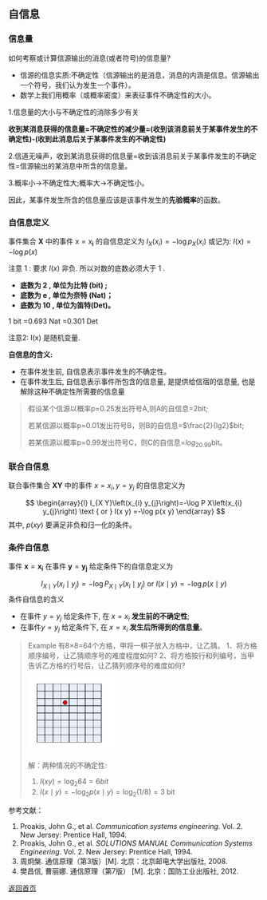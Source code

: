## 自信息

### 信息量

如何考察或计算信源输出的消息(或者符号)的信息量?

+ 信源的信息实质:不确定性（信源输出的是消息，消息的内涵是信息。信源输出一个符号，我们认为发生一个事件）。
+ 数学上我们用概率（或概率密度）来表征事件不确定性的大小。

1.信息量的大小与不确定性的消除多少有关

**收到某消息获得的信息量=不确定性的减少量=(收到该消息前关于某事件发生的不确定性)-(收到此消息后关于某事件发生的不确定性)**

2.信道无噪声，收到某消息获得的信息量=收到该消息前关于某事件发生的不确定性=信源输出的某消息中所含的信息量。

3.概率小→不确定性大;概率大→不确定性小。

因此，某事件发生所含的信息量应该是该事件发生的**先验概率**的函数。

### 自信息定义

事件集合 $\mathbf{X}$  中的事件 $\mathrm{x}=\mathrm{x}_{\mathbf{i}}$  的自信息定义为 $I_{X}\left(x_{i}\right)=-\log p_{X}\left(x_{i}\right)$  或记为: $I(x)=-\log p(x)$  

注意 1 : 要求 $I(x)$  非负. 所以对数的底数必须大于 1 .

+ **底数为 2 , 单位为比特 (bit) ;** 
+ **底数为 $\mathrm{e}$ , 单位为奈特 (Nat)；**
+ **底数为 10 , 单位为笛特(Det)。** 

1 bit  =0.693  Nat  =0.301  Det

注意2:  I(x)  是随机变量.

**自信息的含义:**

+ 在事件发生前, 自信息表示事件发生的不确定性。
+ 在事件发生后, 自信息表示事件所包含的信息量, 是提供给信宿的信息量, 也是解除这种不确定性所需要的信息量

> 假设某个信源以概率p=0.25发出符号A,则A的自信息=2bit;
>
> 若某信源以概率p=0.01发出符号B，则B的自信息=$\frac{2}{lg2}$bit;
>
> 若某信源以概率p=0.99发出符号C，则C的自信息=$log_20.99$bit。

### 联合自信息

联合事件集合 $\mathbf{X Y}$  中的事件 $x=x_{i}, y=y_{j}$  的自信息定义为

$$
\begin{array}{l}
I_{X Y}\left(x_{i} y_{j}\right)=-\log P X\left(x_{i} y_{j}\right) \text { or } I(x y)
=-\log p(x y)
\end{array}
$$
其中, $p(x y)$  要满足非负和归一化的条件。

### 条件自信息

事件 $\mathbf{x}=\mathbf{x}_{\mathbf{i}}$  在事件 $\mathbf{y}=\mathbf{y}_{\mathbf{j}}$  给定条件下的自信息定义为

$$
I_{X \mid Y}\left(x_{i} \mid y_{j}\right)=-\log P_{X \mid Y}\left(x_{i} \mid y_{j}\right)\text { or } I(x \mid y)=-\log p(x \mid y)
$$
条件自信息的含义

- 在事件 $y=y_{j}$  给定条件下, 在 $x=x_{i}$  **发生前的不确定性**;
- 在事件$y=y_{j}$  给定条件下, 在 $x=x_{i}$  **发生后所得到的信息量**。

> Example 有8×8=64个方格，甲将一棋子放入方格中，让乙猜。
> 1、将方格顺序编号，让乙猜顺序号的难度程度如何?
> 2、将方格按行和列编号，当甲告诉乙方格的行号后，让乙猜列顺序号的难度如何?
>
> ![](https://raw.githubusercontent.com/timerring/picgo/master/picbed/image-20220921212415668.png)
>
> 解：两种情况的不确定性:
>
> 1. $I(x y)=\log _{2} 64=6 b i t$
> 2. $I(x \mid y)=-\log _{2} p(x \mid y)=\log _{2}(1 / 8)=3 \text { bit }$





参考文献：

1. Proakis, John G., et al. *Communication systems engineering*. Vol. 2. New Jersey: Prentice Hall, 1994.
2. Proakis, John G., et al. *SOLUTIONS MANUAL Communication Systems Engineering*. Vol. 2. New Jersey: Prentice Hall, 1994.
3. 周炯槃. 通信原理（第3版）[M\]. 北京：北京邮电大学出版社, 2008.
4. 樊昌信, 曹丽娜. 通信原理（第7版） [M\]. 北京：国防工业出版社, 2012.



[返回首页](https://github.com/timerring/information-theory)
